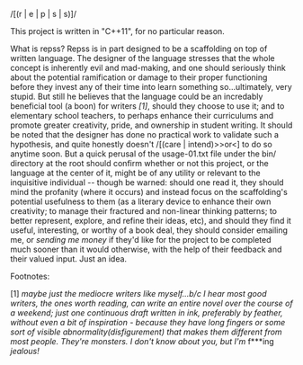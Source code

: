 /[(r | e | p | s | s)]/

This project is written in "C++11", for no particular reason.

What is repss?
  Repss is in part designed to be a scaffolding on top of written language. The designer of the language stresses
  that the whole concept is inherently evil and mad-making, and one should seriously think about the potential ramification
  or damage to their proper functioning before they invest any of their time into learn something so...ultimately, very stupid.
  But still he believes that the language could be an incredably beneficial tool (a boon) for writers *[1]*, should they choose to use it;
  and to elementary school teachers, to perhaps enhance their curriculums and promote greater creativity, pride, and ownership
  in student writing. It should be noted that the designer has done no practical work to validate such a hypothesis, and quite
  honestly doesn't /[(care | intend)>>or<] to do so anytime soon. But a quick perusal of the usage-01.txt file under the bin/ directory at
  the root should confirm whether or not this project, or the language at the center of it, might be of any utility or relevant
  to the inquisitive individual -- though be warned: should one read it, they should mind the profanity (where it occurs)
  and instead focus on the scaffolding's potential usefulness to them (as a literary device to enhance their own creativity;
  to manage their fractured and non-linear thinking patterns; to better represent, explore, and refine their ideas, etc), and
  should they find it useful, interesting, or worthy of a book deal, they should consider emailing me, or *sending me money* if they'd 
  like for the project to be completed much sooner than it would otherwise, with the help of their feedback and their valued input. Just an idea.




Footnotes:

[1] *maybe just the mediocre writers like myself...b/c I hear most good writers, the ones worth reading, can write an entire
   novel over the course of a weekend; just one continuous draft written in ink, preferably by feather, without even a bit
   of inspiration - because they have long fingers or some sort of visible abnormality(disfigurement) that makes them different
   from most people. They're monsters. I don't know about you, but I'm* f***ing *jealous!*




